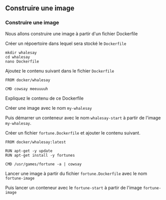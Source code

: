 ## Construire une image

### Construire une image
Nous allons construire une image à partir d'un fichier Dockerfile

Créer un répoertoire dans lequel sera stocké le ```Dockerfile```
```
mkdir whalesay
cd whalesay
nano Dockerfile
```

Ajoutez le contenu suivant dans le fichier ```Dockerfile```

```
FROM docker/whalesay

CMD cowsay meeuuuuh
```

Expliquez le contenu de ce Dockerfile

Créer une image avec le nom ```my-whalesay```

Puis démarrer un conteneur avec le nom ```whalesay-start``` à partir de l'image ```my-whalesay```.

Créer un fichier ```fortune.Dockerfile``` et ajouter le contenu suivant.

```
FROM docker/whalesay:latest

RUN apt-get -y update
RUN apt-get install -y fortunes

CMD /usr/games/fortune -a | cowsay
```

Lancer une image à partir du fichier ```fortune.Dockerfile``` avec le nom ```fortune-image```

Puis lancer un conteneur avec le ```fortune-start``` à partir de l'image ```fortune-image```